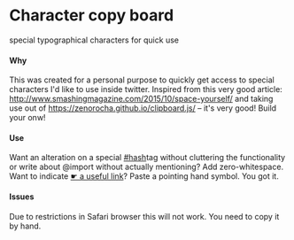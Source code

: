 # Character copy board
special typographical characters for quick use



#### Why
This was created for a personal purpose to quickly get access to special characters I'd like to use inside twitter.
Inspired from this very good article: http://www.smashingmagazine.com/2015/10/space-yourself/ and taking use out of https://zenorocha.github.io/clipboard.js/ – it's very good! Build your onw!

#### Use
Want an alteration on a special <a href="https://twitter.com/search?f=tweets&amp;vertical=default&amp;q=%23hash&amp;src=typd">#hash</a>​tag without cluttering the functionality or write about @​import without actually mentioning? Add zero-whitespace. Want to indicate <a href="https://www.youtube.com/watch?v=DLzxrzFCyOs">☛ a useful link</a>? Paste a pointing hand symbol. You got it.

#### Issues
Due to restrictions in Safari browser this will not work. You need to copy it by hand.
